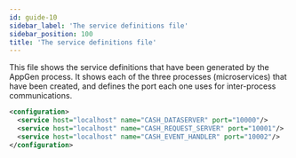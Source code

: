 ```yaml
---
id: guide-10
sidebar_label: 'The service definitions file'
sidebar_position: 100
title: 'The service definitions file'
---
```



This file shows the service definitions that have been generated by the AppGen process. It shows each of the three processes (microservices) that have been created, and defines the port each one uses for inter-process communications.


```xml
<configuration>
  <service host="localhost" name="CASH_DATASERVER" port="10000"/>
  <service host="localhost" name="CASH_REQUEST_SERVER" port="10001"/>
  <service host="localhost" name="CASH_EVENT_HANDLER" port="10002"/>
</configuration>
```